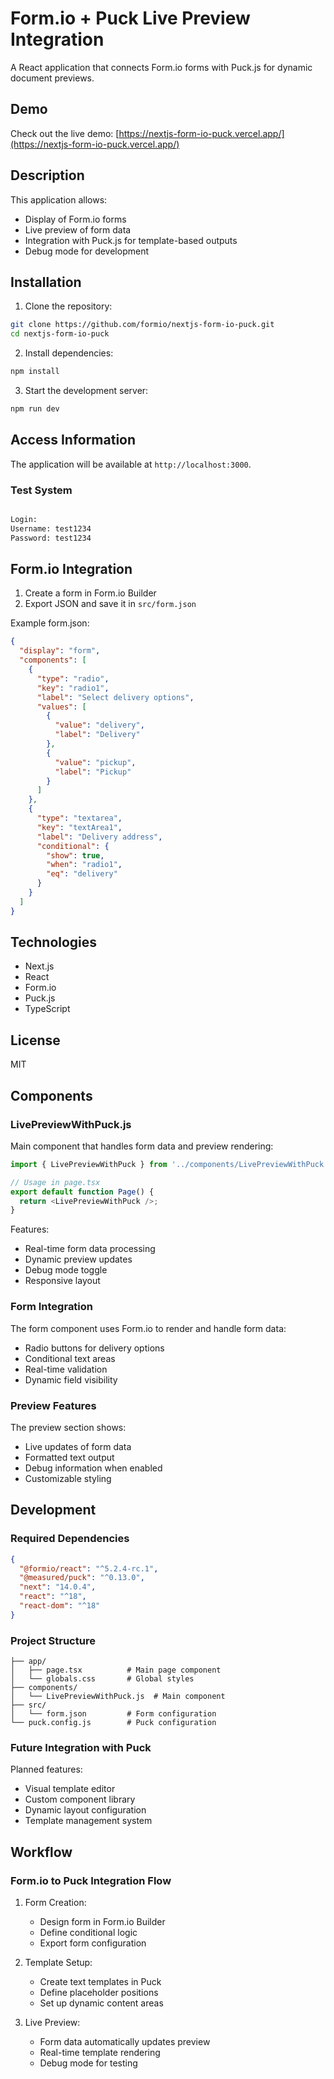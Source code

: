 # Form.io + Puck Live Preview Integration

A React application that connects Form.io forms with Puck.js for dynamic document previews.

## Demo
Check out the live demo: [https://nextjs-form-io-puck.vercel.app/](https://nextjs-form-io-puck.vercel.app/)


## Description

This application allows:
- Display of Form.io forms
- Live preview of form data
- Integration with Puck.js for template-based outputs
- Debug mode for development

## Installation

1. Clone the repository:
```bash
git clone https://github.com/formio/nextjs-form-io-puck.git
cd nextjs-form-io-puck 
```

2. Install dependencies:
```bash
npm install
```

3. Start the development server:
```bash
npm run dev
```

## Access Information
The application will be available at `http://localhost:3000`.


### Test System
```bash

Login:
Username: test1234
Password: test1234

```


## Form.io Integration

1. Create a form in Form.io Builder
2. Export JSON and save it in `src/form.json`

Example form.json:
```json
{
  "display": "form",
  "components": [
    {
      "type": "radio",
      "key": "radio1",
      "label": "Select delivery options",
      "values": [
        {
          "value": "delivery",
          "label": "Delivery"
        },
        {
          "value": "pickup",
          "label": "Pickup"
        }
      ]
    },
    {
      "type": "textarea",
      "key": "textArea1",
      "label": "Delivery address",
      "conditional": {
        "show": true,
        "when": "radio1",
        "eq": "delivery"
      }
    }
  ]
}
```

## Technologies

- Next.js
- React
- Form.io
- Puck.js
- TypeScript

## License

MIT

## Components

### LivePreviewWithPuck.js

Main component that handles form data and preview rendering:

```javascript
import { LivePreviewWithPuck } from '../components/LivePreviewWithPuck';

// Usage in page.tsx
export default function Page() {
  return <LivePreviewWithPuck />;
}
```

Features:
- Real-time form data processing
- Dynamic preview updates
- Debug mode toggle
- Responsive layout

### Form Integration

The form component uses Form.io to render and handle form data:
- Radio buttons for delivery options
- Conditional text areas
- Real-time validation
- Dynamic field visibility

### Preview Features

The preview section shows:
- Live updates of form data
- Formatted text output
- Debug information when enabled
- Customizable styling

## Development

### Required Dependencies

```json
{
  "@formio/react": "^5.2.4-rc.1",
  "@measured/puck": "^0.13.0",
  "next": "14.0.4",
  "react": "^18",
  "react-dom": "^18"
}
```

### Project Structure

```
├── app/
│   ├── page.tsx          # Main page component
│   └── globals.css       # Global styles
├── components/
│   └── LivePreviewWithPuck.js  # Main component
├── src/
│   └── form.json         # Form configuration
└── puck.config.js        # Puck configuration
```

### Future Integration with Puck

Planned features:
- Visual template editor
- Custom component library
- Dynamic layout configuration
- Template management system

## Workflow

### Form.io to Puck Integration Flow

1. Form Creation:
   - Design form in Form.io Builder
   - Define conditional logic
   - Export form configuration

2. Template Setup:
   - Create text templates in Puck
   - Define placeholder positions
   - Set up dynamic content areas

3. Live Preview:
   - Form data automatically updates preview
   - Real-time template rendering
   - Debug mode for testing
